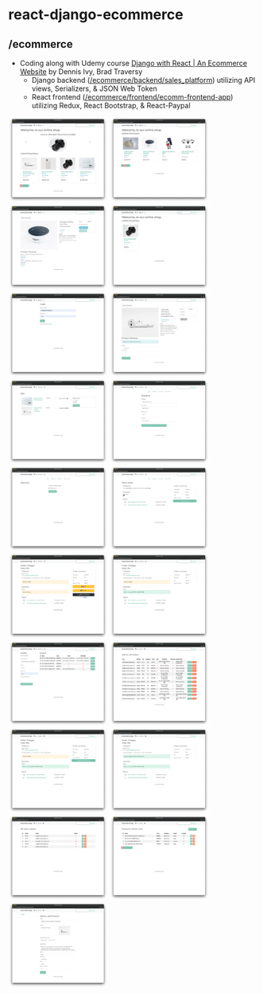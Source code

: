 # react-django-ecommerce

## /ecommerce

- Coding along with Udemy course [Django with React | An Ecommerce Website](https://www.udemy.com/course/django-with-react-an-ecommerce-website) by Dennis Ivy, Brad Traversy
  - Django backend ([/ecommerce/backend/sales_platform](https://github.com/adrian-rosario/react-django/tree/main/ecommerce/backend/sales_platform)) utilizing API views, Serializers, & JSON Web Token
  - React frontend ([/ecommerce/frontend/ecomm-frontend-app](https://github.com/adrian-rosario/react-django/tree/main/ecommerce/frontend/ecomm-frontend-app)) utilizing Redux, React Bootstrap, & React-Paypal

<div style="display: flex;">
<div>
<img src="/screenshots/01-home.png" style="width:200px;" />
<img src="/screenshots/02-home-page-2.png" style="width:200px;" />
<img src="/screenshots/03-product.png" style="width:200px;" />
<img src="/screenshots/04-search.png" style="width:200px;" />
<img src="/screenshots/05-login.png" style="width:200px;" />
<img src="/screenshots/06-product-user.png" style="width:200px;" />
<img src="/screenshots/07-cart-user.png" style="width:200px;" />
<img src="/screenshots/08-shipping-user.png" style="width:200px;" />
<img src="/screenshots/09-payment-user.png" style="width:200px;" />
<img src="/screenshots/10-place-order-user.png" style="width:200px;" />
<img src="/screenshots/11-order-chargers-user.png" style="width:200px;" />
<img src="/screenshots/12-order-paid-user.png" style="width:200px;" />
<img src="/screenshots/13-profile-user.png" style="width:200px;" />
<img src="/screenshots/14-all-orders-admin.png" style="width:200px;" />
<img src="/screenshots/15-order-as-paid-admin.png" style="width:200px;" />
<img src="/screenshots/16-order-shipped-admin.png" style="width:200px;" />
<img src="/screenshots/17-all-users-admin.png" style="width:200px;" />
<img src="/screenshots/18-all-products-admin.png" style="width:200px;" />
<img src="/screenshots/19-edit-product-admin.png" style="width:200px;" />
</div>
</div>
